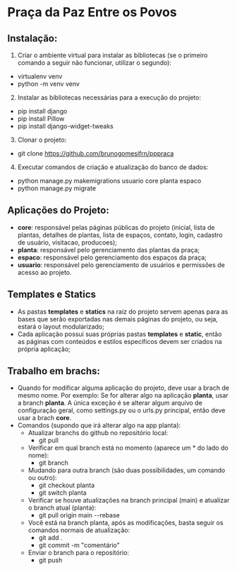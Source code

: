 # Praça da Paz Entre os Povos 

## Instalação:
1. Criar o ambiente virtual para instalar as bibliotecas (se o primeiro comando a seguir não funcionar, utilizar o segundo):
- virtualenv venv
- python -m venv venv

2. Instalar as bibliotecas necessárias para a execução do projeto:
- pip install django
- pip install Pillow
- pip install django-widget-tweaks

3. Clonar o projeto:
- git clone https://github.com/brunogomesifrn/pppraca

4. Executar comandos de criação e atualização do banco de dados:
- python manage.py makemigrations usuario core planta espaco
- python manage.py migrate

## Aplicações do Projeto:
- **core**: responsável pelas páginas públicas do projeto (inicial, lista de plantas, detalhes de plantas, lista de espaços, contato, login, cadastro de usuário, visitacao, producoes);
- **planta**: responsável pelo gerenciamento das plantas da praça;
- **espaco**: responsável pelo gerenciamento dos espaços da praça;
- **usuario**: responsável pelo gerenciamento de usuários e permissões de acesso ao projeto.

## Templates e Statics
- As pastas **templates** e **statics** na raiz do projeto servem apenas para as bases que serão exportadas nas demais páginas do projeto, ou seja, estará o layout modularizado;
- Cada aplicação possui suas próprias pastas **templates** e **static**, então as páginas com conteúdos e estilos específicos devem ser criados na própria aplicação;

## Trabalho em brachs:
- Quando for modificar alguma aplicação do projeto, deve usar a brach de mesmo nome. Por exemplo: Se for alterar algo na aplicação **planta**, usar a branch **planta**. A única exceção é se alterar algum arquivo de configuração geral, como settings.py ou o urls.py principal, então deve usar a brach **core**.
- Comandos (supondo que irá alterar algo na app planta):
    - Atualizar branchs do github no repositório local:
        - git pull
    - Verificar em qual branch está no momento (aparece um * do lado do nome):
        - git branch
    - Mudando para outra branch (são duas possibilidades, um comando ou outro):
        - git checkout planta
        - git switch planta
    - Verificar se houve atualizações na branch principal (main) e atualizar o branch atual (planta):
        - git pull origin main --rebase
    - Você está na branch planta, após as modificações, basta seguir os comandos normais de atualização:
        - git add .
        - git commit -m "comentário"
    - Enviar o branch para o repositório:
        - git push
